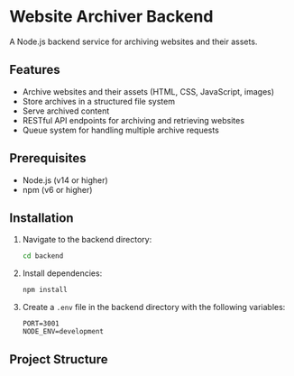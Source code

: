 # Website Archiver Backend

A Node.js backend service for archiving websites and their assets.

## Features

- Archive websites and their assets (HTML, CSS, JavaScript, images)
- Store archives in a structured file system
- Serve archived content
- RESTful API endpoints for archiving and retrieving websites
- Queue system for handling multiple archive requests

## Prerequisites

- Node.js (v14 or higher)
- npm (v6 or higher)

## Installation

1. Navigate to the backend directory:
   ```bash
   cd backend
   ```

2. Install dependencies:
   ```bash
   npm install
   ```

3. Create a `.env` file in the backend directory with the following variables:
   ```
   PORT=3001
   NODE_ENV=development
   ```

## Project Structure

